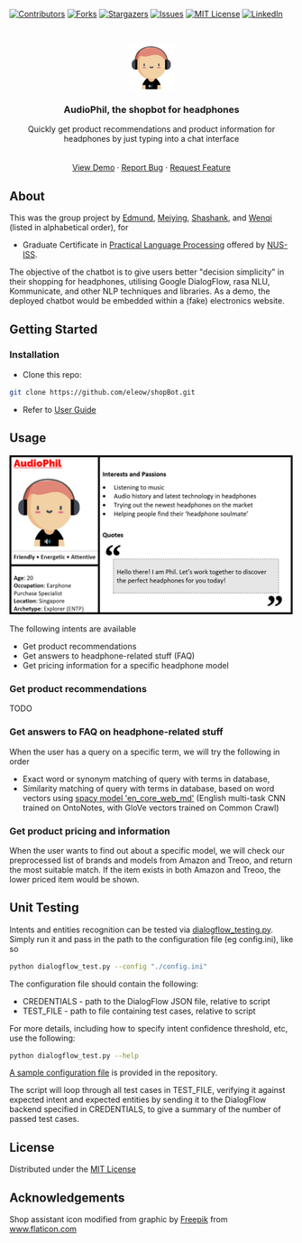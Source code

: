 [![Contributors][contributors-shield]][contributors-url]
[![Forks][forks-shield]][forks-url]
[![Stargazers][stars-shield]][stars-url]
[![Issues][issues-shield]][issues-url]
[![MIT License][license-shield]][license-url]
[![LinkedIn][linkedin-shield]][linkedin-url]

<!-- PROJECT LOGO -->
<br />
<p align="center">
  <a href="https://github.com/eleow/shopBot">
    <img src="_misc/logo.png" alt="Logo" width="80" height="80">
  </a>

  <h3 align="center">AudioPhil, the shopbot for headphones</h3>

  <p align="center">
    Quickly get product recommendations and product information for headphones by just typing into a chat interface
    <br />
    <br />
    <br />
    <a href="">View Demo</a>
    ·
    <a href="https://github.com/eleow/shopBot/issues">Report Bug</a>
    ·
    <a href="https://github.com/eleow/shopBot/issues">Request Feature</a>
  </p>
</p>

## About

This was the group project by <a href="https://github.com/eleow">Edmund</a>, <a href="https://github.com/gitacct1800">Meiying</a>, <a href="https://github.com/Shashankwer">Shashank</a>, and <a href="https://github.com/Quinceyyy">Wenqi</a> (listed in alphabetical order), for

* Graduate Certificate in [Practical Language Processing](https://www.iss.nus.edu.sg/stackable-certificate-programmes/business-analytics/graduate-certificate-in-practical-language-processing") offered by [NUS-ISS](https://www.iss.nus.edu.sg "Institute of Systems Science, National University of Singapore").

The objective of the chatbot is to give users better "decision simplicity" in their shopping for headphones, utilising Google DialogFlow, rasa NLU, Kommunicate, and other NLP techniques and libraries. As a demo, the deployed chatbot would be embedded within a (fake) electronics website.




## Getting Started

### Installation

* Clone this repo:

```sh
git clone https://github.com/eleow/shopBot.git
```

* Refer to [User Guide](https://github.com/eleow/shopBot/blob/master/docs/User%20Guide.docx)

## Usage

![ShopBot](/_misc/persona.png?raw=true&s=100)


The following intents are available

* Get product recommendations
* Get answers to headphone-related stuff (FAQ)
* Get pricing information for a specific headphone model

### Get product recommendations

TODO

### Get answers to FAQ on headphone-related stuff

When the user has a query on a specific term, we will try the following in order

* Exact word or synonym matching of query with terms in database,
* Similarity matching of query with terms in database, based on word vectors using [spacy model 'en_core_web_md'](https://spacy.io/models/en#en_core_web_md) (English multi-task CNN trained on OntoNotes, with GloVe vectors trained on Common Crawl)


### Get product pricing and information

When the user wants to find out about a specific model, we will check our preprocessed list of brands and models from Amazon and Treoo, and return the most suitable match. If the item exists in both Amazon and Treoo, the lower priced item would be shown.

## Unit Testing

Intents and entities recognition can be tested via [dialogflow_testing.py](https://github.com/eleow/shopBot/blob/master/SystemCode/DialogFlow/unit_testing/dialogflow_testing.py). Simply run it and pass in the path to the configuration file (eg config.ini), like so

```bash
python dialogflow_test.py --config "./config.ini"
```

The configuration file should contain the following:

* CREDENTIALS - path to the DialogFlow JSON file, relative to script
* TEST_FILE - path to file containing test cases, relative to script


For more details, including how to specify intent confidence threshold, etc, use the following:

```bash
python dialogflow_test.py --help
```


[A sample configuration file](https://github.com/eleow/shopBot/blob/master/SystemCode/DialogFlow/unit_testing/config.ini.sample) is provided in the repository.

The script will loop through all test cases in TEST_FILE, verifying it against expected intent and expected entities by sending it to the DialogFlow backend specified in CREDENTIALS, to give a summary of the number of passed test cases.

## License

Distributed under the [MIT License](LICENSE)

## Acknowledgements


Shop assistant icon modified from graphic by <a href="https://www.flaticon.com/authors/freepik" title="Freepik">Freepik</a> from <a href="https://www.flaticon.com/" title="Flaticon"> www.flaticon.com</a>


<!-- MARKDOWN LINKS & IMAGES -->
<!-- https://www.markdownguide.org/basic-syntax/#reference-style-links -->
[contributors-shield]: https://img.shields.io/github/contributors/eleow/shopBot
[contributors-url]: https://github.com/eleow/shopBot/graphs/contributors
[forks-shield]: https://img.shields.io/github/forks/eleow/shopBot
[forks-url]: https://github.com/eleow/shopBot/network/members
[stars-shield]: https://img.shields.io/github/stars/eleow/shopBot
[stars-url]: https://github.com/eleow/shopBot/stargazers
[issues-shield]: https://img.shields.io/github/issues/eleow/shopBot
[issues-url]: https://github.com/eleow/shopBot/issues
[license-shield]: https://img.shields.io/github/license/eleow/shopBot
[license-url]: https://github.com/eleow/shopBot/blob/master/LICENSE
[linkedin-shield]: https://img.shields.io/badge/-LinkedIn-black.svg?style=flat-square&logo=linkedin&colorB=555
[linkedin-url]: https://linkedin.com/in/edmundleow
[product-screenshot]: images/screenshot.png

